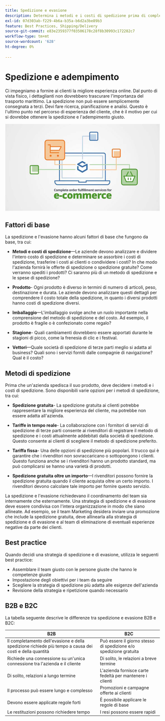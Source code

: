 ```yaml
---
title: Spedizione e evasione
description: Determina i metodi e i costi di spedizione prima di completare il progetto di e-commerce.
exl-id: 07d303ab-f229-4b6a-b35a-b6d2a3be89b3
feature: Best Practices, Shipping/Delivery
source-git-commit: e83e2359377f03506178c28f8b30993c172282c7
workflow-type: tm+mt
source-wordcount: '628'
ht-degree: 0%

---
```


# Spedizione e adempimento

Ci impegniamo a fornire ai clienti la migliore esperienza online. Dal punto di vista fisico, i dettaglianti non dovrebbero trascurare l&#39;importanza del trasporto marittimo. La spedizione non può essere semplicemente consegnata a terzi. Devi fare ricerca, pianificazione e analisi. Questo è l&#39;ultimo punto nel percorso di esperienza del cliente, che è il motivo per cui si dovrebbe ottenere la spedizione e l&#39;adempimento giusto.

![Diagramma spedizione e evasione](../../assets/playbooks/shipping-fulfillment.png)

## Fattori di base

La spedizione e l&#39;evasione hanno alcuni fattori di base che fungono da base, tra cui:

- **Metodi e costi di spedizione**—Le aziende devono analizzare e dividere l&#39;intero costo di spedizione e determinare se assorbire i costi di spedizione, trasferire i costi ai clienti o condividere i costi? In che modo l&#39;azienda fornirà le offerte di spedizione o spedizione gratuite? Come verranno spediti i prodotti? Ci saranno più di un metodo di spedizione e le spese di spedizione?

- **Prodotto**- Ogni prodotto è diverso in termini di numero di articoli, peso, destinazione e durata. Le aziende devono analizzare questi dettagli per comprendere il costo totale della spedizione, in quanto i diversi prodotti hanno costi di spedizione diversi.

- **Imballaggio**—L&#39;imballaggio svolge anche un ruolo importante nella comprensione del metodo di spedizione e del costo. Ad esempio, il prodotto è fragile o è confezionato come regalo?

- **Stagione**- Quali cambiamenti dovrebbero essere apportati durante le stagioni di picco, come la frenesia di clic e i festival.

- **Vettori**—Quale società di spedizione di terze parti meglio si adatta al business? Quali sono i servizi forniti dalle compagnie di navigazione? Qual è il costo?

## Metodi di spedizione

Prima che un&#39;azienda spedisca il suo prodotto, deve decidere i metodi e i costi di spedizione. Sono disponibili varie opzioni per i metodi di spedizione, tra cui:

- **Spedizione gratuita**- La spedizione gratuita ai clienti potrebbe rappresentare la migliore esperienza del cliente, ma potrebbe non essere adatta all&#39;azienda.

- **Tariffe in tempo reale**- La collaborazione con i fornitori di servizi di spedizione di terze parti consente ai rivenditori di registrare il metodo di spedizione e i costi attualmente addebitati dalla società di spedizione. Questo consente ai clienti di scegliere il metodo di spedizione preferito.

- **Tariffa fissa**- Una delle opzioni di spedizione più popolari. Il trucco qui è garantire che i rivenditori non sovraccaricano o sottopongono i clienti. Questo funziona anche se i rivenditori hanno un prodotto standard, ma può complicarsi se hanno una varietà di prodotti.

- **Spedizione gratuita oltre un importo**—I rivenditori possono fornire la spedizione gratuita quando il cliente acquista oltre un certo importo. I rivenditori devono calcolare tale importo per fornire questo servizio.

La spedizione e l&#39;evasione richiedevano il coordinamento del team sia internamente che esternamente. Una strategia di spedizione e di evasione deve essere condivisa con l&#39;intera organizzazione in modo che siano allineate. Ad esempio, se il team Marketing desidera inviare una promozione che include la spedizione gratuita, deve allinearla alla strategia di spedizione e di evasione e al team di eliminazione di eventuali esperienze negative da parte dei clienti.

## Best practice

Quando decidi una strategia di spedizione e di evasione, utilizza le seguenti best practice:

- Assemblare il team giusto con le persone giuste che hanno le competenze giuste
- Impostazione degli obiettivi per i team da seguire
- Scegliere la strategia di spedizione più adatta alle esigenze dell&#39;azienda
- Revisione della strategia e ripetizione quando necessario

## B2B e B2C

La tabella seguente descrive le differenze tra spedizione e evasione B2B e B2C:

| B2B | B2C |
|----------------------------------------------------------------------------------------------|------------------------------------------------------|
| Il completamento dell&#39;evasione e della spedizione richiede più tempo a causa dei costi e della quantità | Può essere il giorno stesso di spedizione e/o spedizione gratuita |
| Richiede una connessione su un&#39;unica connessione tra l&#39;azienda e il cliente | Di solito, le relazioni a breve termine |
| Di solito, relazioni a lungo termine | L&#39;azienda fornisce carte fedeltà per mantenere i clienti |
| Il processo può essere lungo e complesso | Promozioni e campagne offerte ai clienti |
| Devono essere applicate regole forti | È possibile applicare le regole di base |
| Le restituzioni possono richiedere tempo | I resi possono essere rapidi |
